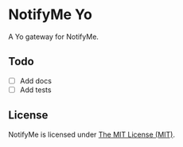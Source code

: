 # NotifyMe Yo

A Yo gateway for NotifyMe.

## Todo

- [ ] Add docs
- [ ] Add tests

## License

NotifyMe is licensed under [The MIT License (MIT)](LICENSE).
